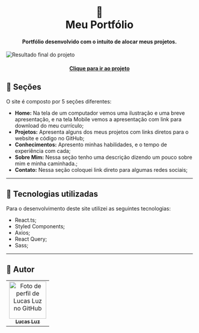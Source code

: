 <h1 align="center">
  🧾<br>Meu Portfólio
</h1>

<h4 align="center">
  Portfólio desenvolvido com o intuito de alocar meus projetos.
</h4>

![Resultado final do projeto](https://user-images.githubusercontent.com/65639478/123846487-cc36f500-d8eb-11eb-8158-559c22c63588.png)

<h4 align="center"><a href="https://lucasfelipeluz.github.io/">Clique para ir ao projeto</a></h4>

## 📖 Seções
O site é composto por 5 seções diferentes:

- **Home:** Na tela de um computador vemos uma ilustração e uma breve apresentação, e na tela Mobile vemos a apresentação com link para download do meu currículo;
- **Projetos:** Apresenta alguns dos meus projetos com links diretos para o website e código no GitHub;
- **Conhecimentos:** Apresento minhas habilidades, e o tempo de experiência com cada;
- **Sobre Mim:** Nessa seção tenho uma descrição dizendo um pouco sobre mim e minha caminhada.;
- **Contato:** Nessa seção coloquei link direto para algumas redes sociais;

---

## 🔧 Tecnologias utilizadas
Para o desenvolvimento deste site utilizei as seguintes tecnologias:

- React.ts;
- Styled Components;
- Axios;
- React Query;
- Sass;

---

## 🧟 Autor<br>
<table>
  <tr>
    <td align="center">
      <a href="https://github.com/lucasfelipeluz">
        <img src="https://avatars.githubusercontent.com/lucasfelipeluz" width="100px;" alt="Foto de perfil de Lucas Luz no GitHub"/><br>
        <sub>
          <b>Lucas Luz</b>
        </sub>
      </a>
    </td>
  </tr>
</table>
